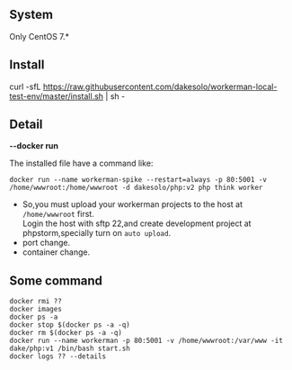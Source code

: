 ## System
Only CentOS 7.*
## Install
curl -sfL https://raw.githubusercontent.com/dakesolo/workerman-local-test-env/master/install.sh | sh -
## Detail
**--docker run**

The installed file have a command like:  

`docker run --name workerman-spike --restart=always -p 80:5001 -v /home/wwwroot:/home/wwwroot -d dakesolo/php:v2 php think worker`  

* So,you must upload your workerman projects to the host at `/home/wwwroot` first.  
Login the host with sftp 22,and create development project at phpstorm,specially turn on `auto upload`.
* port change.
* container change. 

## Some command
`docker rmi ??`  
`docker images`  
`docker ps -a`  
`docker stop $(docker ps -a -q)`  
`docker rm $(docker ps -a -q)`  
`docker run --name workerman -p 80:5001 -v /home/wwwroot:/var/www -it dake/php:v1 /bin/bash start.sh`  
`docker logs ?? --details`  

